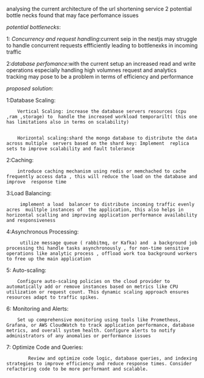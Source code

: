 analysing the current architecture of the url shortening service  2  potential bottle necks  found  that may face perfomance issues

*potential  bottlenecks*:

1: *Concurrency and request handling*:current seip  in the nestjs  may  struggle to handle concurrent requests effficiently leading to  bottlenexks in incoming traffic

2:*database  perfomance*:with the current setup  an increased  read and write operations especially handling  high volumnes  request and analytics tracking may pose to be a problem  in terms of efficiency and performance



*proposed solution*:

1:Database Scaling:


        Vertical Scaling: increase the database servers resources (cpu ,ram ,storage) to  handle the increased workload temporarilt( this one has limitations also in terms on scalability)


        Horizontal scaling:shard the mongo database to distribute the data across multiple  servers based on the shard key: Implement  replica sets to improve scalability and fault tolerance



2:Caching:


        introduce caching mechanism using redis or memchached to cache frequently access data , this will reduce the load on the database and improve  response time



3:Load Balancing:


         implement a load  balancer to distribute incoming traffic evenly acres  muiltple instances of  the application, this also helps in horizontal scalling and improving application performance availability and responsiveness



4:Asynchronous Processing:

         utilize message queue ( rabbitmq, or Kafka) and  a background job processing thi handle tasks asynchronously , for non-time sensitive  operations like analytic process , offload work toa background workers to free up the main application

5: Auto-scaling:



        Configure auto-scaling policies on the cloud provider to automatically add or remove instances based on metrics like CPU utilization or request count. This dynamic scaling approach ensures resources adapt to traffic spikes.



6: Monitoring and Alerts:

        Set up comprehensive monitoring using tools like Prometheus, Grafana, or AWS CloudWatch to track application performance, database metrics, and overall system health. Configure alerts to notify administrators of any anomalies or performance issues



7: Optimize Code and Queries:



            Review and optimize code logic, database queries, and indexing strategies to improve efficiency and reduce response times. Consider refactoring code to be more performant and scalable.